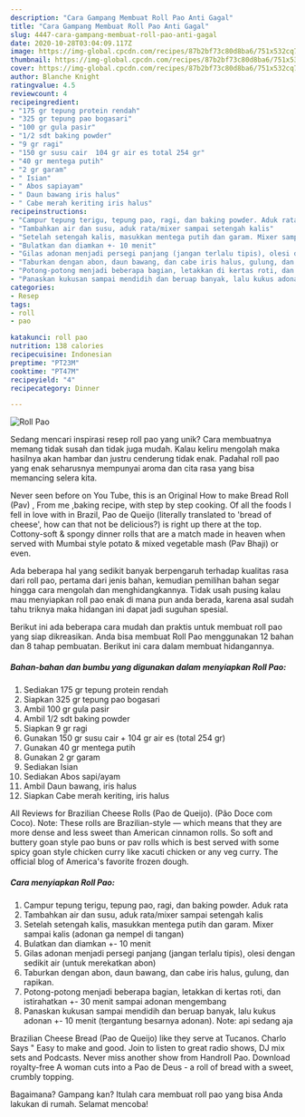 ```yaml
---
description: "Cara Gampang Membuat Roll Pao Anti Gagal"
title: "Cara Gampang Membuat Roll Pao Anti Gagal"
slug: 4447-cara-gampang-membuat-roll-pao-anti-gagal
date: 2020-10-28T03:04:09.117Z
image: https://img-global.cpcdn.com/recipes/87b2bf73c80d8ba6/751x532cq70/roll-pao-foto-resep-utama.jpg
thumbnail: https://img-global.cpcdn.com/recipes/87b2bf73c80d8ba6/751x532cq70/roll-pao-foto-resep-utama.jpg
cover: https://img-global.cpcdn.com/recipes/87b2bf73c80d8ba6/751x532cq70/roll-pao-foto-resep-utama.jpg
author: Blanche Knight
ratingvalue: 4.5
reviewcount: 4
recipeingredient:
- "175 gr tepung protein rendah"
- "325 gr tepung pao bogasari"
- "100 gr gula pasir"
- "1/2 sdt baking powder"
- "9 gr ragi"
- "150 gr susu cair  104 gr air es total 254 gr"
- "40 gr mentega putih"
- "2 gr garam"
- " Isian"
- " Abos sapiayam"
- " Daun bawang iris halus"
- " Cabe merah keriting iris halus"
recipeinstructions:
- "Campur tepung terigu, tepung pao, ragi, dan baking powder. Aduk rata"
- "Tambahkan air dan susu, aduk rata/mixer sampai setengah kalis"
- "Setelah setengah kalis, masukkan mentega putih dan garam. Mixer sampai kalis (adonan ga nempel di tangan)"
- "Bulatkan dan diamkan +- 10 menit"
- "Gilas adonan menjadi persegi panjang (jangan terlalu tipis), olesi dengan sedikit air (untuk merekatkan abon)"
- "Taburkan dengan abon, daun bawang, dan cabe iris halus, gulung, dan rapikan."
- "Potong-potong menjadi beberapa bagian, letakkan di kertas roti, dan istirahatkan +- 30 menit sampai adonan mengembang"
- "Panaskan kukusan sampai mendidih dan beruap banyak, lalu kukus adonan +- 10 menit (tergantung besarnya adonan). Note: api sedang aja"
categories:
- Resep
tags:
- roll
- pao

katakunci: roll pao 
nutrition: 138 calories
recipecuisine: Indonesian
preptime: "PT23M"
cooktime: "PT47M"
recipeyield: "4"
recipecategory: Dinner

---
```



![Roll Pao](https://img-global.cpcdn.com/recipes/87b2bf73c80d8ba6/751x532cq70/roll-pao-foto-resep-utama.jpg)

Sedang mencari inspirasi resep roll pao yang unik? Cara membuatnya memang tidak susah dan tidak juga mudah. Kalau keliru mengolah maka hasilnya akan hambar dan justru cenderung tidak enak. Padahal roll pao yang enak seharusnya mempunyai aroma dan cita rasa yang bisa memancing selera kita.

Never seen before on You Tube, this is an Original How to make Bread Roll (Pav) , From me ,baking recipe, with step by step cooking. Of all the foods I fell in love with in Brazil, Pao de Queijo (literally translated to &#39;bread of cheese&#39;, how can that not be delicious?) is right up there at the top. Cottony-soft &amp; spongy dinner rolls that are a match made in heaven when served with Mumbai style potato &amp; mixed vegetable mash (Pav Bhaji) or even.

Ada beberapa hal yang sedikit banyak berpengaruh terhadap kualitas rasa dari roll pao, pertama dari jenis bahan, kemudian pemilihan bahan segar hingga cara mengolah dan menghidangkannya. Tidak usah pusing kalau mau menyiapkan roll pao enak di mana pun anda berada, karena asal sudah tahu triknya maka hidangan ini dapat jadi suguhan spesial.


Berikut ini ada beberapa cara mudah dan praktis untuk membuat roll pao yang siap dikreasikan. Anda bisa membuat Roll Pao menggunakan 12 bahan dan 8 tahap pembuatan. Berikut ini cara dalam membuat hidangannya.

<!--inarticleads1-->

##### Bahan-bahan dan bumbu yang digunakan dalam menyiapkan Roll Pao:

1. Sediakan 175 gr tepung protein rendah
1. Siapkan 325 gr tepung pao bogasari
1. Ambil 100 gr gula pasir
1. Ambil 1/2 sdt baking powder
1. Siapkan 9 gr ragi
1. Gunakan 150 gr susu cair + 104 gr air es (total 254 gr)
1. Gunakan 40 gr mentega putih
1. Gunakan 2 gr garam
1. Sediakan  Isian
1. Sediakan  Abos sapi/ayam
1. Ambil  Daun bawang, iris halus
1. Siapkan  Cabe merah keriting, iris halus


All Reviews for Brazilian Cheese Rolls (Pao de Queijo). (Pão Doce com Coco). Note: These rolls are Brazilian-style — which means that they are more dense and less sweet than American cinnamon rolls. So soft and buttery goan style pao buns or pav rolls which is best served with some spicy goan style chicken curry like xacuti chicken or any veg curry. The official blog of America&#39;s favorite frozen dough. 

<!--inarticleads2-->

##### Cara menyiapkan Roll Pao:

1. Campur tepung terigu, tepung pao, ragi, dan baking powder. Aduk rata
1. Tambahkan air dan susu, aduk rata/mixer sampai setengah kalis
1. Setelah setengah kalis, masukkan mentega putih dan garam. Mixer sampai kalis (adonan ga nempel di tangan)
1. Bulatkan dan diamkan +- 10 menit
1. Gilas adonan menjadi persegi panjang (jangan terlalu tipis), olesi dengan sedikit air (untuk merekatkan abon)
1. Taburkan dengan abon, daun bawang, dan cabe iris halus, gulung, dan rapikan.
1. Potong-potong menjadi beberapa bagian, letakkan di kertas roti, dan istirahatkan +- 30 menit sampai adonan mengembang
1. Panaskan kukusan sampai mendidih dan beruap banyak, lalu kukus adonan +- 10 menit (tergantung besarnya adonan). Note: api sedang aja


Brazilian Cheese Bread (Pao de Queijo) like they serve at Tucanos. Charlo Says &#34; Easy to make and good. Join to listen to great radio shows, DJ mix sets and Podcasts. Never miss another show from Handroll Pao. Download royalty-free A woman cuts into a Pao de Deus - a roll of bread with a sweet, crumbly topping. 

Bagaimana? Gampang kan? Itulah cara membuat roll pao yang bisa Anda lakukan di rumah. Selamat mencoba!
